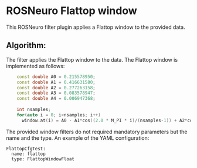 # ROSNeuro Flattop window

This ROSNeuro filter plugin applies a Flattop window to the provided data.

## Algorithm:
The filter applies the Flattop window to the data. The Flattop window is implemented as follows:
```cpp
    const double A0 = 0.215578950;
    const double A1 = 0.416631580;
    const double A2 = 0.277263158;
    const double A3 = 0.083578947;
    const double A4 = 0.006947368;		
    
    int nsamples;
    for(auto i = 0; i<nsamples; i++)
      window.at(i) = A0 - A1*cos((2.0 * M_PI * i)/(nsamples-1)) + A2*cos((4.0 * M_PI * i)/(nsamples-1)) - A3*cos((6.0 * M_PI * i)/(nsamples-1)) + A4*cos((8.0 * M_PI * i)/(nsamples-1));
```
The provided window filters do not required mandatory parameters but the name and the type.
An example of the YAML configuration:
```
FlattopCfgTest:
  name: flattop
  type: FlattopWindowFloat
```
